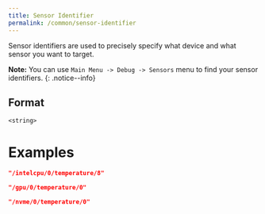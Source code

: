 ```yaml
---
title: Sensor Identifier
permalink: /common/sensor-identifier
---
```


Sensor identifiers are used to precisely specify what device and what sensor you want to target.

**Note:** You can use `Main Menu -> Debug -> Sensors` menu to find your sensor identifiers.
{: .notice--info}

## Format
~~~
<string>
~~~

# Examples
~~~ json
"/intelcpu/0/temperature/8"
~~~
~~~ json
"/gpu/0/temperature/0"
~~~
~~~ json
"/nvme/0/temperature/0"
~~~